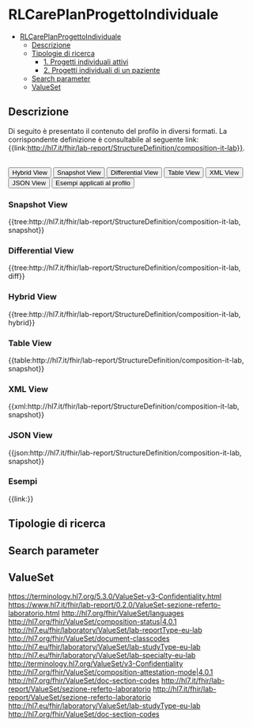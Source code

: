 # RLCarePlanProgettoIndividuale

- [RLCarePlanProgettoIndividuale](#rlcareplanprogettoindividuale)
  - [Descrizione](#descrizione)
  - [Tipologie di ricerca](#tipologie-di-ricerca)
    - [1. Progetti individuali attivi](#1-progetti-individuali-attivi)
    - [2. Progetti individuali di un paziente](#2-progetti-individuali-di-un-paziente)
  - [Search parameter](#search-parameter)
  - [ValueSet](#valueset)


## Descrizione



Di seguito è presentato il contenuto del profilo in diversi formati. La corrispondente definizione è consultabile al seguente link: {{link:http://hl7.it/fhir/lab-report/StructureDefinition/composition-it-lab}}.

<br>
<div class="tab">
  <button class="tablinks active" onclick="openTab(event, 'Hybrid View')">Hybrid View</button>
  <button class="tablinks" onclick="openTab(event, 'Snapshot View')">Snapshot View</button>
  <button class="tablinks" onclick="openTab(event, 'Differential View')">Differential View</button>
  <button class="tablinks" onclick="openTab(event, 'Table View')">Table View</button>
  <button class="tablinks" onclick="openTab(event, 'XML View')">XML View</button>
  <button class="tablinks" onclick="openTab(event, 'JSON View')">JSON View</button>
  <button class="tablinks" onclick="openTab(event, 'Esempi')">Esempi applicati al profilo</button>
</div>

<div id="Snapshot View" class="tabcontent">
  <h3>Snapshot View</h3>
{{tree:http://hl7.it/fhir/lab-report/StructureDefinition/composition-it-lab, snapshot}}
</div>

<div id="Differential View" class="tabcontent">
  <h3>Differential View</h3>
{{tree:http://hl7.it/fhir/lab-report/StructureDefinition/composition-it-lab, diff}}
</div>

<div id="Hybrid View" class="tabcontent"  style="display:block">
  <h3>Hybrid View</h3>
{{tree:http://hl7.it/fhir/lab-report/StructureDefinition/composition-it-lab, hybrid}}
</div>

<div id="Table View" class="tabcontent">
  <h3>Table View</h3>
{{table:http://hl7.it/fhir/lab-report/StructureDefinition/composition-it-lab, snapshot}}
</div>

<div id="XML View" class="tabcontent">
  <h3>XML View</h3>
{{xml:http://hl7.it/fhir/lab-report/StructureDefinition/composition-it-lab, snapshot}}
</div>

<div id="JSON View" class="tabcontent">
  <h3>JSON View</h3>
{{json:http://hl7.it/fhir/lab-report/StructureDefinition/composition-it-lab, snapshot}}
</div>

<div id="Esempi" class="tabcontent">
  <h3>Esempi</h3>
{{link:}}
<br>
</div>

<!-- ===================================================FINE SEZIONE=================================================== -->

## Tipologie di ricerca




<!-- ===================================================FINE SEZIONE=================================================== -->

## Search parameter


<!-- ===================================================FINE SEZIONE=================================================== -->

## ValueSet


https://terminology.hl7.org/5.3.0/ValueSet-v3-Confidentiality.html
https://www.hl7.it/fhir/lab-report/0.2.0/ValueSet-sezione-referto-laboratorio.html
http://hl7.org/fhir/ValueSet/languages
http://hl7.org/fhir/ValueSet/composition-status|4.0.1
http://hl7.eu/fhir/laboratory/ValueSet/lab-reportType-eu-lab
http://hl7.org/fhir/ValueSet/document-classcodes
http://hl7.eu/fhir/laboratory/ValueSet/lab-studyType-eu-lab
http://hl7.eu/fhir/laboratory/ValueSet/lab-specialty-eu-lab
http://terminology.hl7.org/ValueSet/v3-Confidentiality
http://hl7.org/fhir/ValueSet/composition-attestation-mode|4.0.1
http://hl7.org/fhir/ValueSet/doc-section-codes
http://hl7.it/fhir/lab-report/ValueSet/sezione-referto-laboratorio
http://hl7.it/fhir/lab-report/ValueSet/sezione-referto-laboratorio
http://hl7.eu/fhir/laboratory/ValueSet/lab-studyType-eu-lab
http://hl7.org/fhir/ValueSet/doc-section-codes

<br> 
